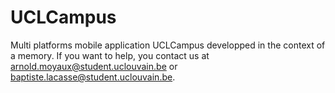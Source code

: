 # UCLCampus
Multi platforms mobile application UCLCampus developped in the context of a memory. If you want to help, you contact us at arnold.moyaux@student.uclouvain.be or baptiste.lacasse@student.uclouvain.be.
